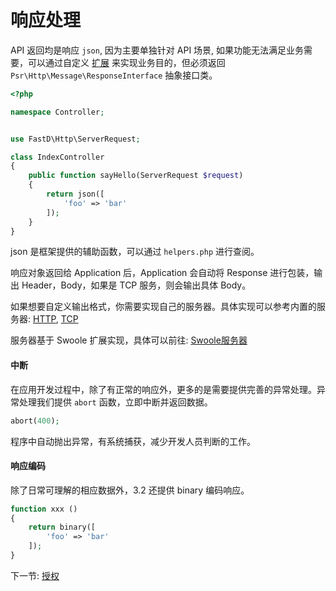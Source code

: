# 响应处理

API 返回均是响应 `json`, 因为主要单独针对 API 场景, 如果功能无法满足业务需要，可以通过自定义 [扩展](zh-cn/3-8-extend.md) 来实现业务目的，但必须返回 `Psr\Http\Message\ResponseInterface` 抽象接口类。

```php
<?php

namespace Controller;


use FastD\Http\ServerRequest;

class IndexController
{
    public function sayHello(ServerRequest $request)
    {
        return json([
            'foo' => 'bar'
        ]);
    }
}
```

json 是框架提供的辅助函数，可以通过 `helpers.php` 进行查阅。

响应对象返回给 Application 后，Application 会自动将 Response 进行包装，输出 Header，Body，如果是 TCP 服务，则会输出具体 Body。

如果想要自定义输出格式，你需要实现自己的服务器。具体实现可以参考内置的服务器: [HTTP](https://github.com/JanHuang/fastD/blob/master/src/Servitization/Server/HTTPServer.php), [TCP](https://github.com/JanHuang/fastD/blob/master/src/Servitization/Server/TCPServer.php)

服务器基于 Swoole 扩展实现，具体可以前往: [Swoole服务器](zh-cn/3-9-swoole-server.md)

#### 中断

在应用开发过程中，除了有正常的响应外，更多的是需要提供完善的异常处理。异常处理我们提供 `abort` 函数，立即中断并返回数据。

```php
abort(400);
```

程序中自动抛出异常，有系统捕获，减少开发人员判断的工作。

#### 响应编码

除了日常可理解的相应数据外，3.2 还提供 binary 编码响应。

```php
function xxx ()
{
    return binary([
        'foo' => 'bar'
    ]);
}
```

下一节: [授权](zh-cn/2-4-authorization.md)